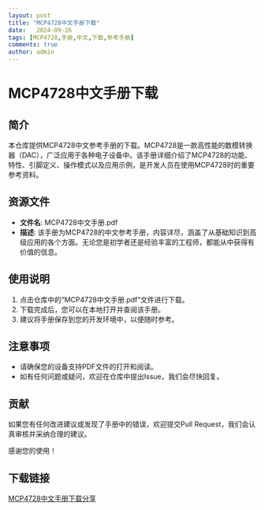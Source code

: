 ```yaml
---
layout: post
title: "MCP4728中文手册下载"
date:   2024-09-26
tags: [MCP4728,手册,中文,下载,参考手册]
comments: true
author: admin
---
```

# MCP4728中文手册下载

## 简介
本仓库提供MCP4728中文参考手册的下载。MCP4728是一款高性能的数模转换器（DAC），广泛应用于各种电子设备中。该手册详细介绍了MCP4728的功能、特性、引脚定义、操作模式以及应用示例，是开发人员在使用MCP4728时的重要参考资料。

## 资源文件
- **文件名**: MCP4728中文手册.pdf
- **描述**: 该手册为MCP4728的中文参考手册，内容详尽，涵盖了从基础知识到高级应用的各个方面。无论您是初学者还是经验丰富的工程师，都能从中获得有价值的信息。

## 使用说明
1. 点击仓库中的“MCP4728中文手册.pdf”文件进行下载。
2. 下载完成后，您可以在本地打开并查阅该手册。
3. 建议将手册保存到您的开发环境中，以便随时参考。

## 注意事项
- 请确保您的设备支持PDF文件的打开和阅读。
- 如有任何问题或疑问，欢迎在仓库中提出Issue，我们会尽快回复。

## 贡献
如果您有任何改进建议或发现了手册中的错误，欢迎提交Pull Request，我们会认真审核并采纳合理的建议。

感谢您的使用！

## 下载链接

[MCP4728中文手册下载分享](https://pan.quark.cn/s/afdf6b911212)